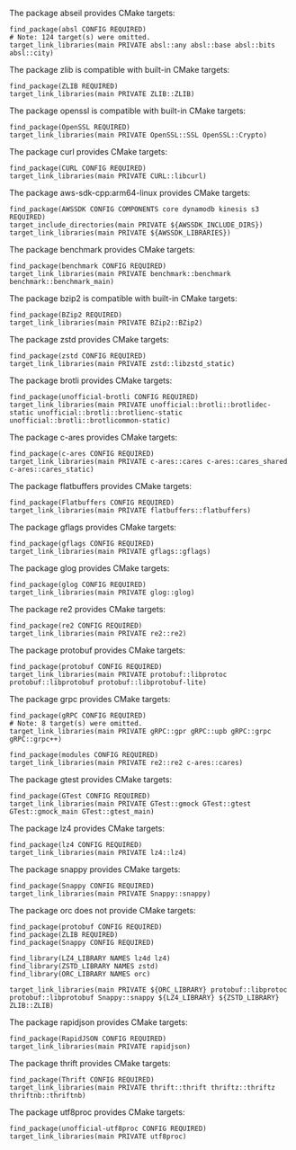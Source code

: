 
The package abseil provides CMake targets:

    find_package(absl CONFIG REQUIRED)
    # Note: 124 target(s) were omitted.
    target_link_libraries(main PRIVATE absl::any absl::base absl::bits absl::city)

The package zlib is compatible with built-in CMake targets:

    find_package(ZLIB REQUIRED)
    target_link_libraries(main PRIVATE ZLIB::ZLIB)

The package openssl is compatible with built-in CMake targets:

    find_package(OpenSSL REQUIRED)
    target_link_libraries(main PRIVATE OpenSSL::SSL OpenSSL::Crypto)

The package curl provides CMake targets:

    find_package(CURL CONFIG REQUIRED)
    target_link_libraries(main PRIVATE CURL::libcurl)

The package aws-sdk-cpp:arm64-linux provides CMake targets:

    find_package(AWSSDK CONFIG COMPONENTS core dynamodb kinesis s3 REQUIRED)
    target_include_directories(main PRIVATE ${AWSSDK_INCLUDE_DIRS})
    target_link_libraries(main PRIVATE ${AWSSDK_LIBRARIES})

The package benchmark provides CMake targets:

    find_package(benchmark CONFIG REQUIRED)
    target_link_libraries(main PRIVATE benchmark::benchmark benchmark::benchmark_main)

The package bzip2 is compatible with built-in CMake targets:

    find_package(BZip2 REQUIRED)
    target_link_libraries(main PRIVATE BZip2::BZip2)

The package zstd provides CMake targets:

    find_package(zstd CONFIG REQUIRED)
    target_link_libraries(main PRIVATE zstd::libzstd_static)

The package brotli provides CMake targets:

    find_package(unofficial-brotli CONFIG REQUIRED)
    target_link_libraries(main PRIVATE unofficial::brotli::brotlidec-static unofficial::brotli::brotlienc-static unofficial::brotli::brotlicommon-static)

The package c-ares provides CMake targets:

    find_package(c-ares CONFIG REQUIRED)
    target_link_libraries(main PRIVATE c-ares::cares c-ares::cares_shared c-ares::cares_static)

The package flatbuffers provides CMake targets:

    find_package(Flatbuffers CONFIG REQUIRED)
    target_link_libraries(main PRIVATE flatbuffers::flatbuffers)

The package gflags provides CMake targets:

    find_package(gflags CONFIG REQUIRED)
    target_link_libraries(main PRIVATE gflags::gflags)

The package glog provides CMake targets:

    find_package(glog CONFIG REQUIRED)
    target_link_libraries(main PRIVATE glog::glog)

The package re2 provides CMake targets:

    find_package(re2 CONFIG REQUIRED)
    target_link_libraries(main PRIVATE re2::re2)

The package protobuf provides CMake targets:

    find_package(protobuf CONFIG REQUIRED)
    target_link_libraries(main PRIVATE protobuf::libprotoc protobuf::libprotobuf protobuf::libprotobuf-lite)

The package grpc provides CMake targets:

    find_package(gRPC CONFIG REQUIRED)
    # Note: 8 target(s) were omitted.
    target_link_libraries(main PRIVATE gRPC::gpr gRPC::upb gRPC::grpc gRPC::grpc++)

    find_package(modules CONFIG REQUIRED)
    target_link_libraries(main PRIVATE re2::re2 c-ares::cares)

The package gtest provides CMake targets:

    find_package(GTest CONFIG REQUIRED)
    target_link_libraries(main PRIVATE GTest::gmock GTest::gtest GTest::gmock_main GTest::gtest_main)

The package lz4 provides CMake targets:

    find_package(lz4 CONFIG REQUIRED)
    target_link_libraries(main PRIVATE lz4::lz4)

The package snappy provides CMake targets:

    find_package(Snappy CONFIG REQUIRED)
    target_link_libraries(main PRIVATE Snappy::snappy)

The package orc does not provide CMake targets:

    find_package(protobuf CONFIG REQUIRED)
    find_package(ZLIB REQUIRED)
    find_package(Snappy CONFIG REQUIRED)

    find_library(LZ4_LIBRARY NAMES lz4d lz4)
    find_library(ZSTD_LIBRARY NAMES zstd)
    find_library(ORC_LIBRARY NAMES orc)

    target_link_libraries(main PRIVATE ${ORC_LIBRARY} protobuf::libprotoc protobuf::libprotobuf Snappy::snappy ${LZ4_LIBRARY} ${ZSTD_LIBRARY} ZLIB::ZLIB)

The package rapidjson provides CMake targets:

    find_package(RapidJSON CONFIG REQUIRED)
    target_link_libraries(main PRIVATE rapidjson)

The package thrift provides CMake targets:

    find_package(Thrift CONFIG REQUIRED)
    target_link_libraries(main PRIVATE thrift::thrift thriftz::thriftz thriftnb::thriftnb)

The package utf8proc provides CMake targets:

    find_package(unofficial-utf8proc CONFIG REQUIRED)
    target_link_libraries(main PRIVATE utf8proc)